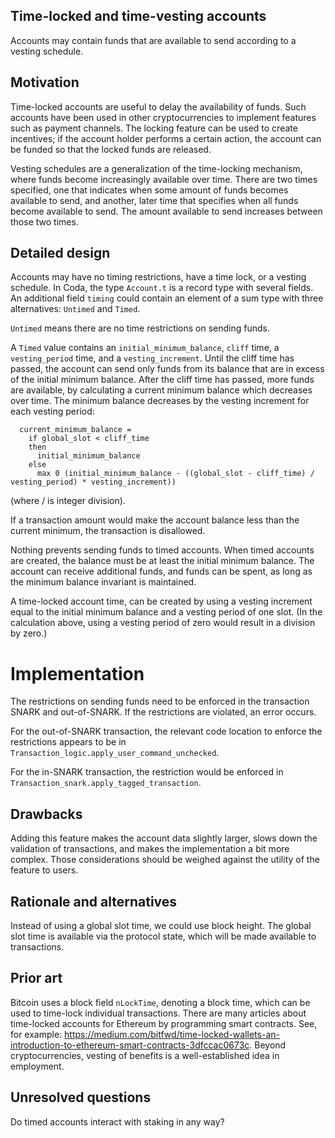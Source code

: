 ## Time-locked and time-vesting accounts

Accounts may contain funds that are available to send according to a vesting
schedule.

## Motivation

Time-locked accounts are useful to delay the availability of funds. Such
accounts have been used in other cryptocurrencies to implement features such as
payment channels. The locking feature can be used to create incentives; if the
account holder performs a certain action, the account can be funded so that the
locked funds are released.

Vesting schedules are a generalization of the time-locking mechanism, where
funds become increasingly available over time. There are two times specified,
one that indicates when some amount of funds becomes available to send, and
another, later time that specifies when all funds become available to send. The
amount available to send increases between those two times.

## Detailed design

Accounts may have no timing restrictions, have a time lock, or a vesting
schedule. In Coda, the type `Account.t` is a record type with several fields. An
additional field `timing` could contain an element of a sum type with three
alternatives: `Untimed` and `Timed`.

`Untimed` means there are no time restrictions on sending funds.

A `Timed` value contains an `initial_minimum_balance`, `cliff` time, a
`vesting_period` time, and a `vesting_increment`. Until the cliff time has
passed, the account can send only funds from its balance that are in excess of
the initial minimum balance. After the cliff time has passed, more funds are
available, by calculating a current minimum balance which decreases over time.
The minimum balance decreases by the vesting increment for each vesting period:

```
  current_minimum_balance =
    if global_slot < cliff_time
	then
	  initial_minimum_balance
	else
	  max 0 (initial_minimum_balance - ((global_slot - cliff_time) / vesting_period) * vesting_increment))
```

(where / is integer division).

If a transaction amount would make the account balance less than the current
minimum, the transaction is disallowed.

Nothing prevents sending funds to timed accounts. When timed accounts are
created, the balance must be at least the initial minimum balance. The account
can receive additional funds, and funds can be spent, as long as the minimum
balance invariant is maintained.

A time-locked account time, can be created by using a vesting increment equal to
the initial minimum balance and a vesting period of one slot. (In the
calculation above, using a vesting period of zero would result in a division by
zero.)

# Implementation

The restrictions on sending funds need to be enforced in the transaction SNARK
and out-of-SNARK. If the restrictions are violated, an error occurs.

For the out-of-SNARK transaction, the relevant code location to enforce the
restrictions appears to be in `Transaction_logic.apply_user_command_unchecked`.

For the in-SNARK transaction, the restriction would be enforced in
`Transaction_snark.apply_tagged_transaction`.

## Drawbacks

Adding this feature makes the account data slightly larger, slows down the
validation of transactions, and makes the implementation a bit more complex.
Those considerations should be weighed against the utility of the feature to
users.

## Rationale and alternatives

Instead of using a global slot time, we could use block height. The global slot
time is available via the protocol state, which will be made available to
transactions.

## Prior art

Bitcoin uses a block field `nLockTime`, denoting a block time, which can be used
to time-lock individual transactions. There are many articles about time-locked
accounts for Ethereum by programming smart contracts. See, for example:
https://medium.com/bitfwd/time-locked-wallets-an-introduction-to-ethereum-smart-contracts-3dfccac0673c.
Beyond cryptocurrencies, vesting of benefits is a well-established idea in
employment.

## Unresolved questions

Do timed accounts interact with staking in any way?
